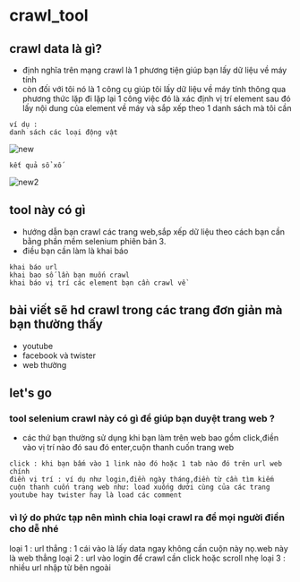 # crawl_tool

## crawl data là gì?
- định nghĩa trên mạng crawl là 1 phương tiện giúp bạn lấy dữ liệu về máy tính
- còn đối với tôi nó là 1 công cụ giúp tôi lấy dữ liệu về máy tính thông qua phương thức lặp đi lặp lại 1 công việc đó là xác định vị trí element sau đó lấy nội dung của element về máy và sắp xếp theo 1 danh sách mà tôi cần 
```
ví dụ :
danh sách các loại động vật
```
![new](https://user-images.githubusercontent.com/61773507/147718604-e0cc6c30-643a-49cc-8767-d9c375ea3fc4.jpg)
```
kết quả sổ xố 
```
![new2](https://user-images.githubusercontent.com/61773507/147718755-e19300db-28c4-40cc-a010-990de6405f33.jpg)
## tool này có gì
- hướng dẫn bạn crawl các trang web,sắp xếp dữ liệu theo cách bạn cần bằng phần mềm selenium phiên bản 3.
- điều bạn cần làm là khai báo
```
khai báo url
khai bao số lần bạn muốn crawl
khai báo vị trí các element bạn cần crawl về
```
## bài viết sẽ hd crawl trong các trang đơn giản mà bạn thường thấy
- youtube
- facebook và twister
- web thường
## let's go
### tool selenium crawl này có gì để giúp bạn duyệt trang web ?
- các thứ bạn thường sử dụng khi bạn làm trên web bao gồm click,điền vào vị trí nào đó sau đó enter,cuộn thanh cuốn trang web
```
click : khi bạn bấm vào 1 link nào đó hoặc 1 tab nào đó trên url web chính
điền vị trí : ví dụ như login,điền ngày tháng,điền từ cần tìm kiếm
cuộn thanh cuốn trang web như: load xuống dưới cùng của các trang youtube hay twister hay là load các comment
```
### vì lý do phức tạp nên mình chia loại crawl ra để mọi người điền cho dễ nhé
loại 1 : url thẳng : 1 cái vào là lấy data ngay không cần cuộn này nọ.web này là web thẳng
loại 2 : url vào login để crawl cần click hoặc scroll nhẹ
loại 3 : nhiều url nhập từ bên ngoài
